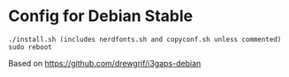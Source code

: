 # Config for Debian Stable

```
./install.sh (includes nerdfonts.sh and copyconf.sh unless commented)
sudo reboot
```

Based on https://github.com/drewgrif/i3gaps-debian
